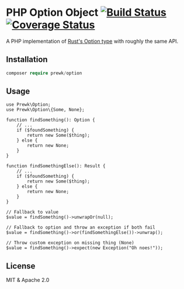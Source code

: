 # PHP Option Object [![Build Status](https://travis-ci.org/prewk/option.svg)](https://travis-ci.org/prewk/option) [![Coverage Status](https://coveralls.io/repos/github/prewk/option/badge.svg?branch=master)](https://coveralls.io/github/prewk/option?branch=master)

A PHP implementation of [Rust's Option type](https://doc.rust-lang.org/std/option/enum.Option.html) with roughly the same API.

## Installation

```php
composer require prewk/option
```

## Usage

```
use Prewk\Option;
use Prewk\Option\{Some, None};

function findSomething(): Option {
    // ...
    if ($foundSomething) {
        return new Some($thing);
    } else {
        return new None;
    }
}

function findSomethingElse(): Result {
    // ...
    if ($foundSomething) {
        return new Some($thing);
    } else {
        return new None;
    }
}

// Fallback to value
$value = findSomething()->unwrapOr(null);

// Fallback to option and throw an exception if both fail
$value = findSomething()->or(findSomethingElse())->unwrap();

// Throw custom exception on missing thing (None)
$value = findSomething()->expect(new Exception("Oh noes!"));
```

## License

MIT & Apache 2.0
